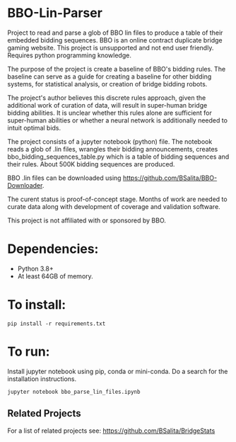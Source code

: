 # BBO-Lin-Parser
Project to read and parse a glob of BBO lin files to produce a table of their embedded bidding sequences. BBO is an online contract duplicate bridge gaming website. This project is unsupported and not end user friendly. Requires python programming knowledge.

The purpose of the project is create a baseline of BBO's bidding rules. The baseline can serve as a guide for creating a baseline for other bidding systems, for statistical analysis, or creation of bridge bidding robots.

The project's author believes this discrete rules approach, given the additional work of curation of data, will result in super-human bridge bidding abilities. It is unclear whether this rules alone are sufficient for super-human abilities or whether a neural network is additionally needed to intuit optimal bids.

The project consists of a jupyter notebook (python) file. The notebook reads a glob of .lin files, wrangles their bidding announcements, creates bbo_bidding_sequences_table.py which is a table of bidding sequences and their rules. About 500K bidding sequences are produced.

BBO .lin files can be downloaded using https://github.com/BSalita/BBO-Downloader.

The curent status is proof-of-concept stage.  Months of work are needed to curate data along with development of coverage and validation software.

This project is not affiliated with or sponsored by BBO.

# Dependencies:
- Python 3.8+
- At least 64GB of memory.

# To install:
    pip install -r requirements.txt

# To run:
Install jupyter notebook using pip, conda or mini-conda. Do a search for the installation instructions.

    jupyter notebook bbo_parse_lin_files.ipynb

## Related Projects
For a list of related projects see: https://github.com/BSalita/BridgeStats
